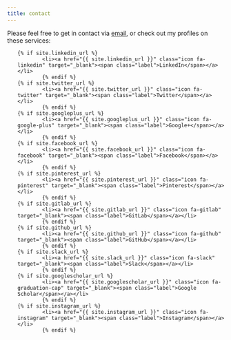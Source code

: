 ```yaml
---
title: contact
---
```


Please feel free to get in contact via <a href="{{ site.email }}">email</a>, or check out my profiles on these services:

<ul class="icons">

	{% if site.linkedin_url %}
			<li><a href="{{ site.linkedin_url }}" class="icon fa-linkedin" target="_blank"><span class="label">LinkedIn</span></a></li>
			{% endif %}
	{% if site.twitter_url %}
			<li><a href="{{ site.twitter_url }}" class="icon fa-twitter" target="_blank"><span class="label">Twitter</span></a></li>
			{% endif %}
	{% if site.googleplus_url %}
			<li><a href="{{ site.googleplus_url }}" class="icon fa-google-plus" target="_blank"><span class="label">Google+</span></a></li>
			{% endif %}
	{% if site.facebook_url %}
			<li><a href="{{ site.facebook_url }}" class="icon fa-facebook" target="_blank"><span class="label">Facebook</span></a></li>
			{% endif %}
	{% if site.pinterest_url %}
			<li><a href="{{ site.pinterest_url }}" class="icon fa-pinterest" target="_blank"><span class="label">Pinterest</span></a></li>
			{% endif %}
	{% if site.gitlab_url %}
			<li><a href="{{ site.gitlab_url }}" class="icon fa-gitlab" target="_blank"><span class="label">GitLab</span></a></li>
			{% endif %}
	{% if site.github_url %}
			<li><a href="{{ site.github_url }}" class="icon fa-github" target="_blank"><span class="label">GitHub</span></a></li>
			{% endif %}
	{% if site.slack_url %}
			<li><a href="{{ site.slack_url }}" class="icon fa-slack" target="_blank"><span class="label">Slack</span></a></li>
			{% endif %}
	{% if site.googlescholar_url %}
			<li><a href="{{ site.googlescholar_url }}" class="icon fa-graduation-cap" target="_blank"><span class="label">Google Scholar</span></a></li>
			{% endif %}
	{% if site.instagram_url %}
			<li><a href="{{ site.instagram_url }}" class="icon fa-instagram" target="_blank"><span class="label">Instagram</span></a></li>
			{% endif %}

</ul>
